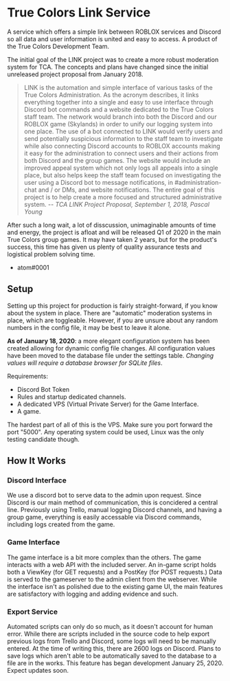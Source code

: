 # True Colors Link Service
A service which offers a simple link between ROBLOX services and Discord so all data and user information is united and easy to access. A product of the True Colors Development Team.

The initial goal of the LINK project was to create a more robust moderation system for TCA. The concepts and plans have changed since the initial unreleased project proposal from January 2018.
>  LINK is the automation and simple interface of various tasks of the True Colors Administration. As the acronym describes, it links everything together into a single and easy to use interface through Discord bot commands and a website dedicated to the True Colors staff team. The network would branch into both the Discord and our ROBLOX game (Skylands) in order to unify our logging system into one place. The use of a bot connected to LINK would verify users and send potentially suspicious information to the staff team to investigate while also connecting Discord accounts to ROBLOX accounts making it easy for the administration to connect users and their actions from both Discord and the group games.
 The website would include an improved appeal system which not only logs all appeals into a single place, but also helps keep the staff team focused on investigating the user using a Discord bot to message notifications, in #administration-chat and / or DMs, and website notifications. The entire goal of this project is to help create a more focused and structured administrative system.
-- *TCA LINK Project Proposal, September 1, 2018, Pascal Young*

After such a long wait, a lot of disscussion, unimaginable amounts of time and energy, the project is afloat and will be released Q1 of 2020 in the main True Colors group games. It may have taken 2 years, but for the product's success, this time has given us plenty of quality assurance tests and logistical problem solving time.

- atom#0001

## Setup
Setting up this project for production is fairly straight-forward, if you know about the system in place. There are "automatic" moderation systems in place, which are toggleable. However, if you are unsure about any random numbers in the config file, it may be best to leave it alone.

**As of January 18, 2020**: a more elegant configuration system has been created allowing for dynamic config file changes. All configuration values have been moved to the database file under the settings table. *Changing values will require a database browser for SQLite files*.

 Requirements:
- Discord Bot Token
- Rules and startup dedicated channels.
- A dedicated VPS (Virtual Private Server) for the Game Interface.
- A game.

The hardest part of all of this is the VPS. Make sure you port forward the port "5000". Any operating system could be used, Linux was the only testing candidate though.

## How It Works
### Discord Interface
We use a discord bot to serve data to the admin upon request. Since Discord is our main method of communication, this is concidered a central line. Previously using Trello, manual logging Discord channels, and having a group game, everything is easily accessable via Discord commands, including logs created from the game.

### Game Interface
The game interface is a bit more complex than the others. The game interacts with a web API with the included server. An in-game script holds both a ViewKey (for GET requests) and a PostKey (for POST requests.) Data is served to the gameserver to the admin client from the webserver. While the interface isn't as polished due to the existing game UI, the main features are satisfactory with logging and adding evidence and such.

### Export Service
Automated scripts can only do so much, as it doesn't account for human error. While there are scripts included in the source code to help export previous logs from Trello and Discord, some logs will need to be manually entered. At the time of writing this, there are 2600 logs on Discord. Plans to save logs which aren't able to be automatically saved to the database to a file are in the works. This feature has began development January 25, 2020. Expect updates soon.
